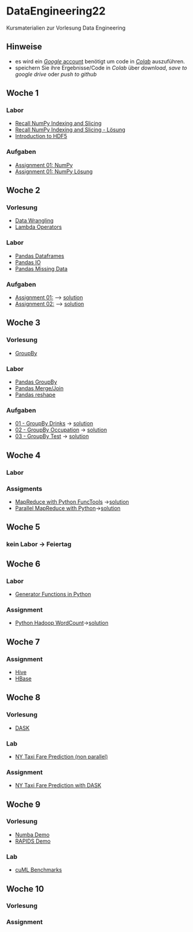 # DataEngineering22
Kursmaterialien zur Vorlesung Data Engineering

## Hinweise
* es wird ein  [*Google* account](https://accounts.google.com/signup/v2/webcreateaccount?hl=en&flowName=GlifWebSignIn&flowEntry=SignUp) benötigt um code in [*Colab*](https://colab.research.google.com) auszuführen.
* speichern Sie ihre Ergebnisse/Code in *Colab* über *download*, *save to google drive* oder *push to github* 

## Woche 1
### Labor
* [Recall NumPy Indexing and Slicing](https://colab.research.google.com/github/keuperj/DataEngineering22/blob/main/week_1/lab_01_NumPy.ipynb)
* [Recall NumPy Indexing and Slicing - Lösung](https://colab.research.google.com/github/keuperj/DataEngineering22/blob/main/week_1/lab_01_NumPy_solution.ipynb)
* [Introduction to HDF5](https://colab.research.google.com/github/keuperj/DataEngineering22/blob/main/week_1/lab_02_HDF5_intro.ipynb)

### Aufgaben
* [Assignment 01: NumPy](https://colab.research.google.com/github/keuperj/DataEngineering22/blob/main/week_1/assignment_01_numpy.ipynb)
* [Assignment 01: NumPy Lösung](https://colab.research.google.com/github/keuperj/DataEngineering22/blob/main/week_1/assignment_01_numpy_solution.ipynb)

## Woche 2
### Vorlesung
* [Data Wrangling](https://colab.research.google.com/github/keuperj/DataEngineering22/blob/main/week_2/Lecture_01_Data_Wrangling.ipynb)
* [Lambda Operators](https://colab.research.google.com/github/keuperj/DataEngineering22/blob/main/week_2/Lecture_02_Lambda_Operators.ipynb)

### Labor
* [Pandas Dataframes ](https://colab.research.google.com/github/keuperj/DataEngineering22/blob/main/week_2/Lab_01_pandas_DataFrame.ipynb)
* [Pandas IO](https://colab.research.google.com/github/keuperj/DataEngineering22/blob/main/week_2/Lab_02_pandas_IO.ipynb)
* [Pandas Missing Data](https://colab.research.google.com/github/keuperj/DataEngineering22/blob/main/week_2/Lab_03_pandas_MissingData.ipynb)

### Aufgaben
* [Assignment 01:](https://colab.research.google.com/github/keuperj/DataEngineering22/blob/main/week_2/Assignment_1.ipynb) --> [solution](https://colab.research.google.com/github/keuperj/DataEngineering22/blob/main/week_2/solution_1.ipynb)
* [Assignment 02:](https://colab.research.google.com/github/keuperj/DataEngineering22/blob/main/week_2/Assignment_2.ipynb) --> [solution](https://colab.research.google.com/github/keuperj/DataEngineering22/blob/main/week_2/solution_2a.ipynb)



## Woche 3
### Vorlesung
* [GroupBy](https://colab.research.google.com/github/keuperj/DataEngineering22/blob/main/week_3/GroupBy.ipynb)

### Labor
* [Pandas GroupBy](https://colab.research.google.com/github/keuperj/DataEngineering22/blob/main/week_3/Lab_01_pandas_Group_by.ipynb)
* [Pandas Merge/Join](https://colab.research.google.com/github/keuperj/DataEngineering22/blob/main/week_3/Lab_02_pandas_MergeandJoin.ipynb)
* [Pandas reshape](https://colab.research.google.com/github/keuperj/DataEngineering22/blob/main/week_3/Lab_03_pandas_reshape.ipynb)

### Aufgaben
* [01 - GroupBy Drinks](https://colab.research.google.com/github/keuperj/DataEngineering22/blob/main/week_3/Assignment_01_Alcohol_Exercise.ipynb) -> [solution](https://colab.research.google.com/github/keuperj/DataEngineering22/blob/main/week_3/Assignment_01_Alcohol_Exercise_solution.ipynb)
* [02 - GroupBy Occupation](https://colab.research.google.com/github/keuperj/DataEngineering22/blob/main/week_3/Assignment_02_Occupation_Exercise.ipynb) -> [solution](https://colab.research.google.com/github/keuperj/DataEngineering22/blob/main/week_3/Assignment_02_Occupation_Exercise_solution.ipynb)
* [03 - GroupBy Test](https://colab.research.google.com/github/keuperj/DataEngineering22/blob/main/week_3/Assignment_03_Regiment_Exercises.ipynb) -> [solution](https://colab.research.google.com/github/keuperj/DataEngineering22/blob/main/week_3/Assignment_03_Regiment_Exercises.ipynb)

## Woche 4
### Labor

### Assigments
*  [MapReduce with Python FuncTools](https://colab.research.google.com/github/keuperj/DataEngineering22/blob/main/week_4/Assignment_MapReduce.ipynb) ->[solution](https://colab.research.google.com/github/keuperj/DataEngineering22/blob/main/week_4/Assignment_MapReduce_solution.ipynb)
*  [Parallel MapReduce with Python](https://colab.research.google.com/github/keuperj/DataEngineering22/blob/main/week_4/Assignment_Parallel_MapReduce.ipynb)->[solution](https://colab.research.google.com/github/keuperj/DataEngineering22/blob/main/week_4/Assignment_Parallel_MapReduce_solution.ipynb)

## Woche 5

### kein Labor -> Feiertag


## Woche 6
### Labor
* [Generator Functions in Python](https://colab.research.google.com/github/keuperj/DataEngineering22/blob/main/week_6/Lab_generators.ipynb)

### Assignment
* [Python Hadoop WordCount](https://colab.research.google.com/github/keuperj/DataEngineering22/blob/main/week_6/Assignment_1_MRJOBLIB.ipynb)->[solution](https://colab.research.google.com/github/keuperj/DataEngineering22/blob/main/week_6/Assignment_1_MRJOBLIB_solution.ipynb)

## Woche 7
### Assignment
* [Hive](https://colab.research.google.com/github/keuperj/DataEngineering22/blob/main/week_7/Assignment_Hive.ipynb)
* [HBase](https://colab.research.google.com/github/keuperj/DataEngineering22/blob/main/week_7/Assignment_HBASE.ipynb)

## Woche 8
### Vorlesung
* [DASK](https://colab.research.google.com/github/keuperj/DataEngineering22/blob/main/week_8/DASK.ipynb)

### Lab
* [NY Taxi Fare Prediction (non parallel)](https://colab.research.google.com/github/keuperj/DataEngineering22/blob/main/week_8/UseCase_NY_Taxi.ipynb)

### Assignment
* [NY Taxi Fare Prediction with DASK](https://colab.research.google.com/github/keuperj/DataEngineering22/blob/main/week_8/Assigment_NY_Taxi_on_Dask.ipynb)

## Woche 9
### Vorlesung
* [Numba Demo](https://colab.research.google.com/github/keuperj/DataEngineering22/blob/main/week_9/Numba_demo.ipynb)
* [RAPIDS Demo](https://colab.research.google.com/github/keuperj/DataEngineering22/blob/main/week_9/Lecture_rapids_colab_cuML_demo.ipynb)

### Lab
* [cuML Benchmarks](https://colab.research.google.com/github/keuperj/DataEngineering22/blob/main/week_9/cuml_benchmarks.ipynb)

## Woche 10
### Vorlesung

### Assignment
